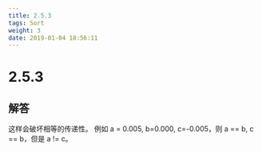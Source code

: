```yaml
---
title: 2.5.3
tags: Sort
weight: 3
date: 2019-01-04 18:56:11
---
```


# 2.5.3


## 解答

这样会破坏相等的传递性。
例如 a = 0.005, b=0.000, c=-0.005，则 a == b, c == b，但是 a != c。
